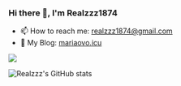 ### Hi there 👋, I'm Realzzz1874
- 📫 How to reach me: realzzz1874@gmail.com
- 🧐 My Blog: [mariaovo.icu](https://mariaovo.icu/)
<!--
**Realzzz1874/Realzzz1874** is a ✨ _special_ ✨ repository because its `README.md` (this file) appears on your GitHub profile.

Here are some ideas to get you started:

- 🔭 I’m currently working on ...
- 🌱 I’m currently learning ...
- 👯 I’m looking to collaborate on ...
- 🤔 I’m looking for help with ...
- 💬 Ask me about ...
- 📫 How to reach me: ...
- 😄 Pronouns: ...
- ⚡ Fun fact: ...
-->

![](https://img.shields.io/badge/dynamic/json?label=npm%20downloads&query=$.count&url=https://github-readme-npm-stats.vercel.app/api/downloads?author=realzzz)

![Realzzz's GitHub stats](https://github-readme-stats.vercel.app/api?username=Realzzz1874&show_icons=true)
